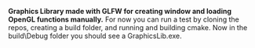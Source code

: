 **Graphics Library made with GLFW for creating window and loading OpenGL functions manually.**
For now you can run a test by cloning the repos, creating a build folder, and running and building cmake.
Now in the build\Debug folder you should see a GraphicsLib.exe.
